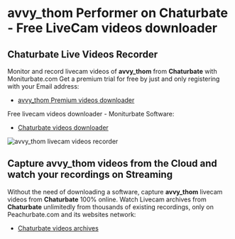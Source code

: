 # avvy_thom Performer on Chaturbate - Free LiveCam videos downloader

## Chaturbate Live Videos Recorder

Monitor and record livecam videos of **avvy_thom** from **Chaturbate** with Moniturbate.com
Get a premium trial for free by just and only registering with your Email address:
* [avvy_thom Premium videos downloader](https://moniturbate.com/request-demo-licence-key.html)

Free livecam videos downloader - Moniturbate Software:
* [Chaturbate videos downloader](https://moniturbate.com/moniturbate-download-software.html)

![avvy_thom livecam videos recorder](https://peachurnet.com/templates/moniturbate-software.png)


## Capture avvy_thom videos from the Cloud and watch your recordings on Streaming

Without the need of downloading a software, capture **avvy_thom** livecam videos from **Chaturbate** 100% online.
Watch Livecam archives from **Chaturbate** unlimitedly from thousands of existing recordings, only on Peachurbate.com and its websites network:
* [Chaturbate videos archives](https://peachurnet.com/)